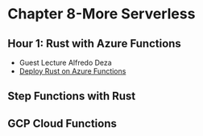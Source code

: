 # Chapter 8-More Serverless

## Hour 1:  Rust with Azure Functions

* Guest Lecture Alfredo Deza
* [Deploy Rust on Azure Functions](https://learning.oreilly.com/videos/deploy-rust-on/27965683VIDEOPAIML/)


## Step Functions with Rust

## GCP Cloud Functions
